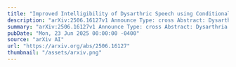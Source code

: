```yaml
---
title: "Improved Intelligibility of Dysarthric Speech using Conditional Flow Matching"
description: "arXiv:2506.16127v1 Announce Type: cross Abstract: Dysarthria is a neurological disorder that significantly impairs speech intelligibility, often rendering affected individuals unable to communicate effectively. This necessitates the development of robust dysarthric-to-regular speech conversion techniques. In this work, we investigate the utility and limitations of self-supervised learning (SSL) features and their quantized representations as an alternative to mel-spectrograms for speech generation. Additionally, we explore methods to mitigate speaker variability by generating clean speech in a single-speaker voice using features extracted from WavLM. To this end, we propose a fully non-autoregressive approach that leverages Conditional Flow Matching (CFM) with Diffusion Transformers to learn a direct mapping from dysarthric to clean speech. Our findings highlight the effectiveness of discrete acoustic units in improving intelligibility while achieving faster convergence compared to traditional mel-spectrogram-based approaches."
summary: "arXiv:2506.16127v1 Announce Type: cross Abstract: Dysarthria is a neurological disorder that significantly impairs speech intelligibility, often rendering affected individuals unable to communicate effectively. This necessitates the development of robust dysarthric-to-regular speech conversion techniques. In this work, we investigate the utility and limitations of self-supervised learning (SSL) features and their quantized representations as an alternative to mel-spectrograms for speech generation. Additionally, we explore methods to mitigate speaker variability by generating clean speech in a single-speaker voice using features extracted from WavLM. To this end, we propose a fully non-autoregressive approach that leverages Conditional Flow Matching (CFM) with Diffusion Transformers to learn a direct mapping from dysarthric to clean speech. Our findings highlight the effectiveness of discrete acoustic units in improving intelligibility while achieving faster convergence compared to traditional mel-spectrogram-based approaches."
pubDate: "Mon, 23 Jun 2025 00:00:00 -0400"
source: "arXiv AI"
url: "https://arxiv.org/abs/2506.16127"
thumbnail: "/assets/arxiv.png"
---
```



